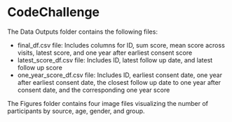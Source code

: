 # CodeChallenge

The Data Outputs folder contains the following files:
- final_df.csv file: Includes columns for ID, sum score, mean score across visits, latest score, and one year after earliest consent score
- latest_score_df.csv file: Includes ID, latest follow up date, and latest follow up score 
- one_year_score_df.csv file: Includes ID, earliest consent date, one year after earliest consent date, the closest follow up date to one year after consent date, and the corresponding one year score

The Figures folder contains four image files visualizing the number of participants by source, age, gender, and group. 